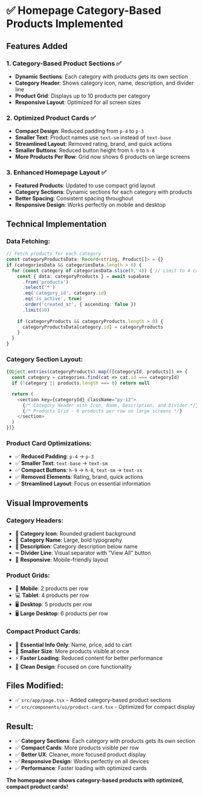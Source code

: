 # ✅ Homepage Category-Based Products Implemented

## Features Added

### **1. Category-Based Product Sections** ✅
- **Dynamic Sections**: Each category with products gets its own section
- **Category Header**: Shows category icon, name, description, and divider line
- **Product Grid**: Displays up to 10 products per category
- **Responsive Layout**: Optimized for all screen sizes

### **2. Optimized Product Cards** ✅
- **Compact Design**: Reduced padding from `p-4` to `p-3`
- **Smaller Text**: Product names use `text-sm` instead of `text-base`
- **Streamlined Layout**: Removed rating, brand, and quick actions
- **Smaller Buttons**: Reduced button height from `h-9` to `h-8`
- **More Products Per Row**: Grid now shows 6 products on large screens

### **3. Enhanced Homepage Layout** ✅
- **Featured Products**: Updated to use compact grid layout
- **Category Sections**: Dynamic sections for each category with products
- **Better Spacing**: Consistent spacing throughout
- **Responsive Design**: Works perfectly on mobile and desktop

## Technical Implementation

### **Data Fetching:**
```typescript
// Fetch products for each category
const categoryProductsData: Record<string, Product[]> = {}
if (categoriesData && categoriesData.length > 0) {
  for (const category of categoriesData.slice(0, 4)) { // Limit to 4 categories
    const { data: categoryProducts } = await supabase
      .from('products')
      .select('*')
      .eq('category_id', category.id)
      .eq('is_active', true)
      .order('created_at', { ascending: false })
      .limit(10)
    
    if (categoryProducts && categoryProducts.length > 0) {
      categoryProductsData[category.id] = categoryProducts
    }
  }
}
```

### **Category Section Layout:**
```typescript
{Object.entries(categoryProducts).map(([categoryId, products]) => {
  const category = categories.find(cat => cat.id === categoryId)
  if (!category || products.length === 0) return null

  return (
    <section key={categoryId} className="py-12">
      {/* Category Header with Icon, Name, Description, and Divider */}
      {/* Products Grid - 6 products per row on large screens */}
    </section>
  )
})}
```

### **Product Card Optimizations:**
- ✅ **Reduced Padding**: `p-4` → `p-3`
- ✅ **Smaller Text**: `text-base` → `text-sm`
- ✅ **Compact Buttons**: `h-9` → `h-8`, `text-sm` → `text-xs`
- ✅ **Removed Elements**: Rating, brand, quick actions
- ✅ **Streamlined Layout**: Focus on essential information

## Visual Improvements

### **Category Headers:**
- 🎨 **Category Icon**: Rounded gradient background
- 📝 **Category Name**: Large, bold typography
- 📄 **Description**: Category description below name
- ➖ **Divider Line**: Visual separator with "View All" button
- 📱 **Responsive**: Mobile-friendly layout

### **Product Grids:**
- 📱 **Mobile**: 2 products per row
- 💻 **Tablet**: 4 products per row  
- 🖥️ **Desktop**: 5 products per row
- 🖥️ **Large Desktop**: 6 products per row

### **Compact Product Cards:**
- 🎯 **Essential Info Only**: Name, price, add to cart
- 📏 **Smaller Size**: More products visible at once
- ⚡ **Faster Loading**: Reduced content for better performance
- 🎨 **Clean Design**: Focused on core functionality

## Files Modified:
- ✅ `src/app/page.tsx` - Added category-based product sections
- ✅ `src/components/ui/product-card.tsx` - Optimized for compact display

## Result:
- ✅ **Category Sections**: Each category with products gets its own section
- ✅ **Compact Cards**: More products visible per row
- ✅ **Better UX**: Cleaner, more focused product display
- ✅ **Responsive Design**: Works perfectly on all devices
- ✅ **Performance**: Faster loading with optimized cards

**The homepage now shows category-based products with optimized, compact product cards!**
